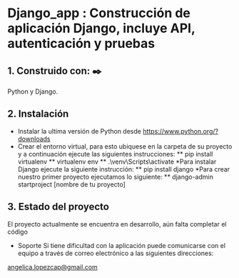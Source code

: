 # Django_app : Construcción de aplicación Django, incluye API, autenticación y pruebas

## 1. Construido con: ✒️
 Python y Django.

## 2. Instalación
* Instalar la ultima versión de Python desde https://www.python.org/?downloads
* Crear el entorno virtual, para esto ubiquese en la carpeta de su proyecto y a continuación ejecute las siguientes instrucciones: 
  ** pip install virtualenv
  ** virtualenv env
  ** .\venv\Scripts\activate
*Para instalar Django ejecute la siguiente instrucción:
  ** pip install django
*Para crear nuestro primer proyecto ejecutamos lo siguiente:
   ** django-admin startproject [nombre de tu proyecto]
  


## 3. Estado del proyecto
El proyecto actualmente se encuentra en desarrollo, aún falta completar el código

 * Soporte
Si tiene dificultad con la aplicación puede comunicarse con el equipo a través de correo
electrónico a las siguientes direcciones:

angelica.lopezcap@gmail.com
